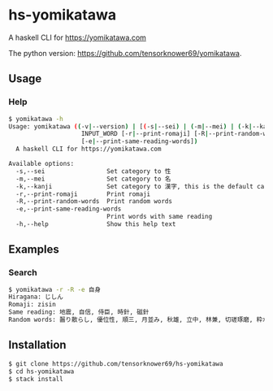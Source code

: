 # hs-yomikatawa
A haskell CLI for https://yomikatawa.com

The python version: https://github.com/tensorknower69/yomikatawa.

## Usage
### Help
```bash
$ yomikatawa -h
Usage: yomikatawa ((-v|--version) | [(-s|--sei) | (-m|--mei) | (-k|--kanji)]
                    INPUT_WORD [-r|--print-romaji] [-R|--print-random-words]
                    [-e|--print-same-reading-words])
  A haskell CLI for https://yomikatawa.com

Available options:
  -s,--sei                 Set category to 性
  -m,--mei                 Set category to 名
  -k,--kanji               Set category to 漢字, this is the default category
  -r,--print-romaji        Print romaji
  -R,--print-random-words  Print random words
  -e,--print-same-reading-words
                           Print words with same reading
  -h,--help                Show this help text
```

## Examples
### Search
```bash
$ yomikatawa -r -R -e 自身
Hiragana: じしん
Romaji: zisin
Same reading: 地震, 自信, 侍臣, 時針, 磁針
Random words: 齧り散らし, 優位性, 順三, 月並み, 秋雄, 立中, 林兼, 切瑳琢磨, 粋がっ, 黒阪
```

## Installation
```bash
$ git clone https://github.com/tensorknower69/hs-yomikatawa
$ cd hs-yomikatawa
$ stack install
```
